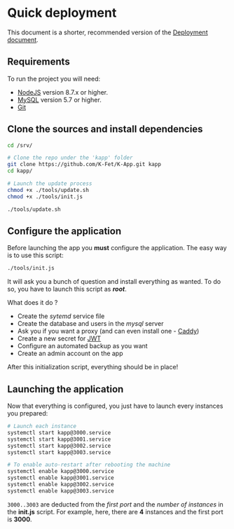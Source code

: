 # Quick deployment

This document is a shorter, recommended version of the [Deployment document](./Deployment.md).

## Requirements

To run the project you will need:
- [NodeJS](https://nodejs.org/en/) version 8.7.x or higher.
- [MySQL](https://dev.mysql.com/downloads/mysql) version 5.7 or higher.
- [Git](https://git-scm.com)

## Clone the sources and install dependencies

```bash
cd /srv/

# Clone the repo under the 'kapp' folder
git clone https://github.com/K-Fet/K-App.git kapp
cd kapp/

# Launch the update process
chmod +x ./tools/update.sh
chmod +x ./tools/init.js

./tools/update.sh
```

## Configure the application

Before launching the app you **must** configure the application.
The easy way is to use this script:
```bash
./tools/init.js
```

It will ask you a bunch of question and install everything as wanted.
To do so, you have to launch this script as ***root***.

What does it do ? 
* Create the _sytemd_ service file 
* Create the database and users in the _mysql_ server
* Ask you if you want a proxy (and can even install one - [Caddy](https://caddyserver.com))
* Create a new secret for [JWT](https://jwt.io)
* Configure an automated backup as you want
* Create an admin account on the app

After this initialization script, everything should be in place!

## Launching the application

Now that everything is configured, you just have to launch every instances you prepared:

```bash
# Launch each instance
systemctl start kapp@3000.service
systemctl start kapp@3001.service
systemctl start kapp@3002.service
systemctl start kapp@3003.service

# To enable auto-restart after rebooting the machine
systemctl enable kapp@3000.service
systemctl enable kapp@3001.service
systemctl enable kapp@3002.service
systemctl enable kapp@3003.service
```

`3000..3003` are deducted from the _first port_ and 
the _number of instances_ in the **init.js** script.
For example, here, there are **4** instances and 
the first port is **3000**.
